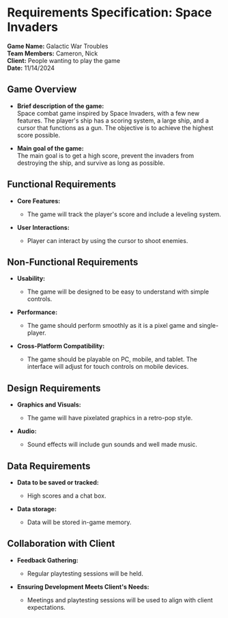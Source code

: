 # Requirements Specification: Space Invaders

**Game Name:** Galactic War Troubles  
**Team Members:** Cameron, Nick  
**Client:** People wanting to play the game  
**Date:** 11/14/2024  

## Game Overview
- **Brief description of the game:**  
  Space combat game inspired by Space Invaders, with a few new features. The player's ship has a scoring system, a large ship, and a cursor that functions as a gun. The objective is to achieve the highest score possible.

- **Main goal of the game:**  
  The main goal is to get a high score, prevent the invaders from destroying the ship, and survive as long as possible.

## Functional Requirements
- **Core Features:**  
  - The game will track the player's score and include a leveling system.

- **User Interactions:**  
  - Player can interact by using the cursor to shoot enemies.

## Non-Functional Requirements
- **Usability:**  
  - The game will be designed to be easy to understand with simple controls.

- **Performance:**  
  - The game should perform smoothly as it is a pixel game and single-player.

- **Cross-Platform Compatibility:**  
  - The game should be playable on PC, mobile, and tablet. The interface will adjust for touch controls on mobile devices.

## Design Requirements
- **Graphics and Visuals:**  
  - The game will have pixelated graphics in a retro-pop style.

- **Audio:**  
  - Sound effects will include gun sounds and well made music.

## Data Requirements
- **Data to be saved or tracked:**  
  - High scores and a chat box.

- **Data storage:**  
  - Data will be stored in-game memory.

## Collaboration with Client
- **Feedback Gathering:**  
  - Regular playtesting sessions will be held.

- **Ensuring Development Meets Client's Needs:**  
  - Meetings and playtesting sessions will be used to align with client expectations.

